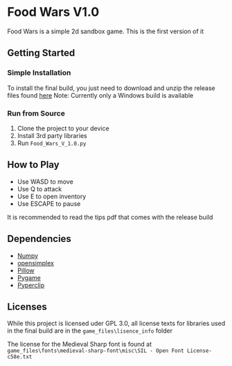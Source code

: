 # Food Wars V1.0
Food Wars is a simple 2d sandbox game. This is the first version of it
## Getting Started
### Simple Installation
To install the final build, you just need to download and unzip the release files found [here](https://github.com/Food-Wars/Food-Wars-V1.0/releases/tag/v1.0)
Note: Currently only a Windows build is available
### Run from Source
1) Clone the project to your device
2) Install 3rd party libraries
3) Run ```Food_Wars_V_1.0.py```

## How to Play
* Use WASD to move
* Use Q to attack
* Use E to open inventory
* Use ESCAPE to pause

It is recommended to read the tips pdf that comes with the release build
## Dependencies
* [Numpy](https://github.com/numpy/numpy)
* [opensimplex](https://pypi.org/project/opensimplex/)
* [Pillow](https://github.com/python-pillow/Pillow)
* [Pygame](https://github.com/pygame-community/pygame-ce)
* [Pyperclip](https://pypi.org/project/pyperclip/)

## Licenses
While this project is licensed uder GPL 3.0, all license texts for libraries used in the final build are in the ```game_files\lisence_info``` folder

The license for the Medieval Sharp font is found at ```game_files\fonts\medieval-sharp-font\misc\SIL - Open Font License-c58e.txt```

